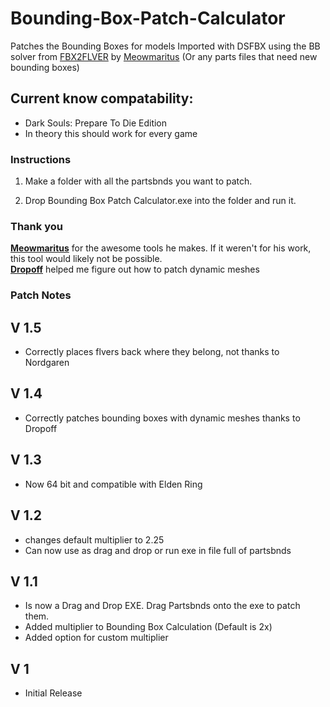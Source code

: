 # Bounding-Box-Patch-Calculator
 Patches the Bounding Boxes for models Imported with DSFBX using the BB solver from [FBX2FLVER](https://github.com/Meowmaritus/FBX2FLVER) by [Meowmaritus](https://gist.github.com/Meowmaritus) (Or any parts files that need new bounding boxes)

## Current know compatability: 
* Dark Souls: Prepare To Die Edition  
* In theory this should work for every game  

### Instructions  

1) Make a folder with all the partsbnds you want to patch.  

2) Drop Bounding Box Patch Calculator.exe into the folder and run it.  

### Thank you

**[Meowmaritus](https://gist.github.com/Meowmaritus)** for the awesome tools he makes. If it weren't for his work, this tool would likely not be possible.    
**[Dropoff](https://www.nexusmods.com/users/57663811)** helped me figure out how to patch dynamic meshes 

### Patch Notes
## V 1.5
* Correctly places flvers back where they belong, not thanks to Nordgaren
## V 1.4
* Correctly patches bounding boxes with dynamic meshes thanks to Dropoff
## V 1.3
* Now 64 bit and compatible with Elden Ring
## V 1.2
* changes default multiplier to 2.25
* Can now use as drag and drop or run exe in file full of partsbnds
## V 1.1  
* Is now a Drag and Drop EXE. Drag Partsbnds onto the exe to patch them.  
* Added multiplier to Bounding Box Calculation (Default is 2x)  
* Added option for custom multiplier  
## V 1  
* Initial Release  
